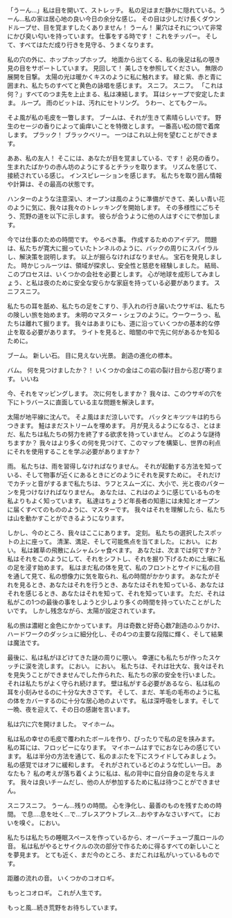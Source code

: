 
「うーん...」私は目を開いて、ストレッチ。 私の足はまだ静かに隠れている。うーん...私の家は居心地の良い今日の余分な感じ。 その目は少しだけ長くダウンドループせ、目を覚ますしたくありません！ うーん！ 巣穴はそれについて非常にかび臭い匂いを持っています。 仕事をする時です！ これをチッパー。 そして、すべてはただ成り行きを見守る、うまくなります。

私の穴の外に、ホップホップホップ。 地面から出てくる、私の後足は私の覗き見の目をサポートしています。 見回して！ 美しさを参照してください。 無限の展開を目撃。 太陽の光は暖かくキスのように私に触れます。 緑と紫、赤と青に囲まれ、私たちのすべてと黄色の詠唱を感じます。 スニフ。 スニフ。 「これは何？」すべてのつま先を上止まる、私は凍結します。 耳はシャープで安定したまま。 ループ。 雨のビットは、汚れにセトリング。 うわー、とてもクール。

そよ風が私の毛皮を一瞥します。 ブームは、それが生きて素晴らしいです。 野生のセージの香りによって歯痒いことを特徴とします。 一番高い松の間で着席します。 プラック！ ブラックベリー。 一つはこれ以上何を望むことができます。

ああ、私の友人！ そこには、あなたが目を覚ましている、です！ 必見の香り。 生まれたばかりの赤ん坊のようにするとチラッを取ります。 リズムを感じて、接続されている感じ。 インスピレーションを感じます。 私たちを取り囲ん情報や計算は、その最高の状態です。

ハンターのような注意深い、オープンは風のように準備ができて、美しい青い花のように気に、我々は我々のトレッキングを開始します。 その多様性にごちそう、荒野の道を以下に示します。 彼らが合うように他の人はすぐにで参加します。

今では仕事のための時間です。 やるべき事。 作成するためのアイデア。 問題は、私たちが寛大に掘っていたトンネルのように、バックの周りにスパイラルし、解決策を説明します。 以上が掘らなければなりません。 宝石を発見しました。 時かじっルーツは、領域が探求し、安全性と慈悲を経験しました。 結局、このプロセスは、いくつかの会社を必要とします。 心が地球を成形してみましょう、と私は夜のために安全な安らかな家庭を持っている必要があります。 スニフスニフ。

私たちの耳を舐め、私たちの足をこすり、手入れの行き届いたウサギは、私たちの険しい旅を始めます。 未明のマスター・シェフのように。ウーウーうっ、私たちは離れて掘ります。 我々はあまりにも、道に沿っていくつかの基本的な停止を取る必要があります。 ライトを見ると、暗闇の中で先に何があるかを知るために。

ブーム。 新しい石。 目に見えない光景。 創造の進化の標本。

バム。 何を見つけましたか？！ いくつかの金はこの岩の裂け目から忍び寄ります。 いいね

今、それをマッピングします。 次に何をしますか？ 我々は、このウサギの穴を下にトラバースに直面している主な問題を解決します。

太陽が地平線に沈んで。 そよ風はまだ涼しいです。 バッタとキツツキは約ちらつきます。 鮭はまだストリームを埋めます。 月が見えるようになるさ、とはまだ、私たちは私たちの努力を終了する欲求を持っていません。 どのような謎待ちますか？ 我々はより多くの何を見つけて、このマップを構築し、世界の利点にそれを使用することを学ぶ必要がありますか？

雨。 私たちは、雨を習得しなければなりません。 それが起動する方法を知っている、そして物事が近くにあるときにどのようにそれを戻すために。 それだけでカチッと音がするまで私たちは、ラフとスムーズに、大小で、光と夜のパターンを見つけなければなりません。 あなたは、これはのように感じているものを私よりもよく知っています。 私達はちょうど年長者の知恵には未知とオープンに届くすべてのもののように、マスターです。 我々はそれを理解したら、私たちは山を動かすことができるようになります。

しかし、今のところ、我々はここにあります。 定刻。 私たちの選択したスポットの上に座って。 清潔、満足、そして可能焦点を当てました。 におい。 におい。 私は雑草の飛散にムシャムシャ食べます。 あなたは、次までは何ですか？ 私はそれをこのようにして、それをシフトし、それを掘り下げるために土壌に私の足を浸す始めます。 私はまだ私の体を見て、私のフロントとサイドに私の目を通して見て、私の想像力に気を取られ、私の時間がかかります。 あなたがそれを見るとき、あなたはそれを行うとき、あなたはそれを知っている、あなたはそれを感じるとき、あなたはそれを知って、それを知っています。 ただ、それは私がこの1つの最後の事をしようと少しより多くの時間を持っていたことがしたいです。 しかし残念ながら、太陽が設定されています。

私の旅は濃紺と金色にかかっています。 月は奇数と好奇心数7創造のふりかけ、ハードワークのダッシュに細分化し、その4つの主要な段階に輝く、そして結果は魔法です。

最後に、私は私がほどけてきた謎の周りに覗い。 幸運にも私たちが作ったスケッチに涙を流します。 におい。 におい。 私たちは、それは壮大な、我々はそれを見失うことができませんでした作られた、私たちの家の安全を行いました。 それは私たちがよく守られ続けます。 壁は私がする必要があるなら、私は私の耳を小刻みせるのに十分な大きさです。 そして、まだ、羊毛の毛布のように私の体をカバーするのに十分な居心地のよいです。 私は深呼吸をします。そして一晩、夜を迎えて、その日の感謝を言います。

私は穴に穴を開けました。 マイホーム。

私は私の幸せの毛皮で覆われたボールを作り、ぴったりで私の足を挟みます。 私の耳には、フロッピーになります。 マイホームはすでにおなじみの感じています。 私は半分の方法を通じて、私のまぶたを下にスライドしてみましょう。 私の感覚ではオフに緩和します。 それがされているどのような忙しい一日。 あなたも？ 私の考えが落ち着くように私は、私の背中に自分自身の足を与えます。 我々は良いチームだし、他の人が参加するために私は待つことができません。

スニフスニフ。 うーん...残りの時間。 心を浄化し、最善のものを残すための時間。 で息....息を吐く...で...ブレスアウトブレス...おやすみなさいすべて。 においを嗅ぐ。 におい。

私たちは私たちの睡眠スペースを作っているから、オーバーチューブ風ロールの音。 私は私がやるとサイクルの次の部分で作るために得るすべての新しいことを夢見ます。 とても近く、まだ今のところ、まだこれは私がいっているものです。

距離の流れの音。 いくつかのコオロギ。

もっとコオロギ。 これが人生です。

もっと風...続き荒野をお待ちしています。
